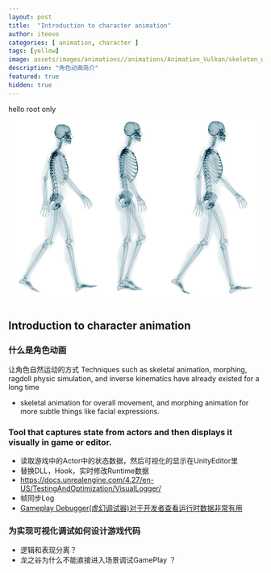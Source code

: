 ```yaml
---
layout: post
title:  "Introduction to character animation"
author: iteevo
categories: [ animation, character ]
tags: [yellow]
image: assets/images/animations//animations/Animation_Vulkan/skeleton_walking.jpg
description: "角色动画简介"
featured: true
hidden: true
---
```


hello root only
![titleimage](../../assets/images/animations/../../../../assets/images/animations/Animation_Vulkan/skeleton_walking.jpg)
## Introduction to character animation
### 什么是角色动画
让角色自然运动的方式
Techniques such as skeletal animation, morphing,
ragdoll physic simulation, and inverse kinematics have already existed for a long time
- skeletal
animation for overall movement, and morphing animation for more subtle
things like facial expressions.
### Tool that captures state from actors and then displays it visually in game or editor.
- 读取游戏中的Actor中的状态数据，然后可视化的显示在UnityEditor里
- 替换DLL，Hook，实时修改Runtime数据
- https://docs.unrealengine.com/4.27/en-US/TestingAndOptimization/VisualLogger/
- 帧同步Log
- [Gameplay Debugger(虚幻调试器)对于开发者查看运行时数据非常有用](https://blog.csdn.net/zhang1461376499/article/details/113395607)

### 为实现可视化调试如何设计游戏代码
- 逻辑和表现分离？
- 龙之谷为什么不能直接进入场景调试GamePlay ？

